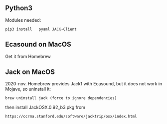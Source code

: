 ## Python3

Modules needed:

    pip3 install   pyaml JACK-Client


## Ecasound on MacOS

Get it from Homebrew


## Jack on MacOS

2020-nov. Homebrew provides Jack1 with Ecasound, but it does not work in Mojave, so uninstall it:
    
    brew uninstall jack (force to ignore dependencies)
    
then install JackOSX.0.92_b3.pkg from

    https://ccrma.stanford.edu/software/jacktrip/osx/index.html


